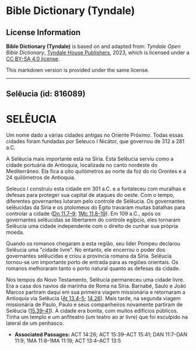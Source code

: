 # Bible Dictionary (Tyndale)

## License Information

**Bible Dictionary (Tyndale)** is based on and adapted from: _Tyndale Open Bible Dictionary_, [Tyndale House Publishers](https://tyndaleopenresources.com/), 2023, which is licensed under a [CC BY-SA 4.0 license](https://creativecommons.org/licenses/by-sa/4.0/legalcode.en).

This markdown version is provided under the same license.



--------------------------------

## Selêucia (id: 816089)

SELÊUCIA
========

Um nome dado a várias cidades antigas no Oriente Próximo. Todas essas cidades foram fundadas por Seleuco I Nicátor, que governou de 312 a 281 a.C.

A Selêucia mais importante está na Síria. Esta Selêucia serviu como a cidade portuária de Antioquia, localizada no canto nordeste do Mediterrâneo. Ela fica a oito quilômetros ao norte da foz do rio Orontes e a 24 quilômetros de Antioquia.

Seleuco I construiu esta cidade em 301 a.C. e a fortaleceu com muralhas e defesas para proteger sua capital de ataques do oeste. Com o tempo, diferentes governantes lutaram pelo controle de Selêucia. Os governantes selêucidas da Síria e os ptolomeus do Egito travaram muitas batalhas para controlar a cidade ([Dn 11\.7–9](https://ref.ly/Dan11:7-Dan11:9); [1Mc 11\.8–19](https://ref.ly/1Macc11:8-1Macc11:19)). Em 109 a.C., após os governantes selêucidas se libertarem do controle egípcio, eles tornaram Selêucia uma cidade independente com o direito de cunhar sua própria moeda.

Quando os romanos chegaram a esta região, seu líder Pompeu declarou Selêucia uma "cidade livre". No entanto, ele encerrou o poder dos governantes selêucidas e criou a província romana da Síria. Selêucia tornou\-se um importante porto de entrada para as regiões orientais. Os romanos melhoraram tanto o porto natural quanto as defesas da cidade.

Nos tempos do Novo Testamento, Selêucia permaneceu uma cidade livre. Era a casa dos navios da marinha de Roma na Síria. Barnabé, Saulo e João Marcos partiram daqui em sua primeira viagem missionária e retornaram a Antioquia via Selêucia ([At 13\.4–5](https://ref.ly/Acts13:4-Acts13:5); [14\.26](https://ref.ly/Acts14:26)). Mais tarde, na segunda viagem missionária de Paulo, Paulo e seus companheiros novamente partiram de Selêucia ([15\.39–41](https://ref.ly/Acts15:39-Acts15:41)). A cidade era bonita, com muitos edifícios públicos. Tinha um templo e um anfiteatro (um teatro ao ar livre) que foi esculpido na lateral de um penhasco.

* **Associated Passages:** ACT 14:26; ACT 15:39–ACT 15:41; DAN 11:7–DAN 11:9; 1MA 11:8–1MA 11:19; ACT 13:4–ACT 13:5

